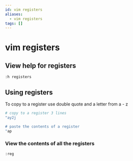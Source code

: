 ```yaml
---
id: vim registers
aliases:
  - vim registers
tags: []
---
```


# vim registers

## View help for registers

```bash
:h registers
```

## Using registers

To copy to a register use double quote and a letter from a - z

```bash
# copy to a register 3 lines
"ay2j

# paste the contents of a register
"ap
```

### View the contents of all the registers

```bash
:reg
```
